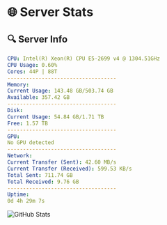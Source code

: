 # 🌐 Server Stats
## 🔍 Server Info
```yaml
CPU: Intel(R) Xeon(R) CPU E5-2699 v4 @ 1304.51GHz
CPU Usage: 0.60%
Cores: 44P | 88T
-----------------------------------
Memory:
Current Usage: 143.48 GB/503.74 GB
Available: 357.42 GB
-----------------------------------
Disk:
Current Usage: 54.84 GB/1.71 TB
Free: 1.57 TB
-----------------------------------
GPU:
No GPU detected
-----------------------------------
Network:
Current Transfer (Sent): 42.60 MB/s
Current Transfer (Received): 599.53 KB/s
Total Sent: 711.74 GB
Total Received: 9.76 GB
-----------------------------------
Uptime:
0d 4h 29m 7s
```
![GitHub Stats](https://img.shields.io/badge/Updated-2025-03-08_01:51:56-blue)
